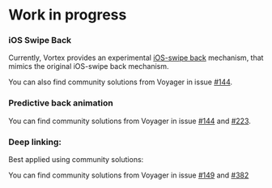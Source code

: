 # Work in progress

### iOS Swipe Back

Currently, Vortex provides an experimental [iOS-swipe back](transitions.md#ios-swipe-transition) mechanism, that mimics the original iOS-swipe back mechanism.

You can also find community solutions from Voyager in issue [#144](https://github.com/adrielcafe/voyager/issues/144).

### Predictive back animation

You can find community solutions from Voyager in issue [#144](https://github.com/adrielcafe/voyager/issues/144)
and [#223](https://github.com/adrielcafe/voyager/issues/223).

### Deep linking:

Best applied using community solutions:

You can find community solutions from Voyager in issue [#149](https://github.com/adrielcafe/voyager/issues/149)
and [#382](https://github.com/adrielcafe/voyager/issues/382)
